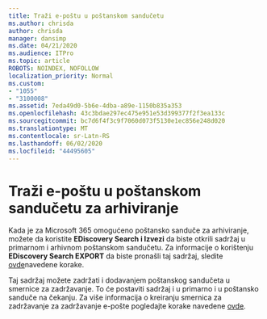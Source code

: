 ```yaml
---
title: Traži e-poštu u poštanskom sandučetu
ms.author: chrisda
author: chrisda
manager: dansimp
ms.date: 04/21/2020
ms.audience: ITPro
ms.topic: article
ROBOTS: NOINDEX, NOFOLLOW
localization_priority: Normal
ms.custom:
- "1055"
- "3100008"
ms.assetid: 7eda49d0-5b6e-4dba-a89e-1150b835a353
ms.openlocfilehash: 43c3bdae297ec475e951e53d399377f2f3ea133c
ms.sourcegitcommit: bc7d6f4f3c9f7060d073f5130e1ec856e248d020
ms.translationtype: MT
ms.contentlocale: sr-Latn-RS
ms.lasthandoff: 06/02/2020
ms.locfileid: "44495605"
---
```

# <a name="search-for-email-in-the-archive-mailbox"></a>Traži e-poštu u poštanskom sandučetu za arhiviranje

Kada je za Microsoft 365 omogućeno poštansko sanduče za arhiviranje, možete da koristite **EDiscovery Search i Izvezi** da biste otkrili sadržaj u primarnom i arhivnom poštanskom sandučetu. Za informacije o korištenju **EDiscovery Search EXPORT** da biste pronašli taj sadržaj, sledite [ovde](https://docs.microsoft.com/microsoft-365/compliance/export-search-results)navedene korake.
  
Taj sadržaj možete zadržati i dodavanjem poštanskog sandučeta u smernice za zadržavanje. To će postaviti sadržaj i u primarno i u poštansko sanduče na čekanju. Za više informacija o kreiranju smernica za zadržavanje za zadržavanje e-pošte pogledajte korake navedene [ovde](https://docs.microsoft.com/microsoft-365/compliance/retention-policies).
  